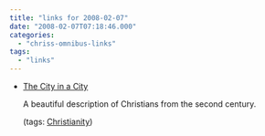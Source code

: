 ```yaml
---
title: "links for 2008-02-07"
date: "2008-02-07T07:18:46.000"
categories: 
  - "chriss-omnibus-links"
tags: 
  - "links"
---
```


- [The City in a City](http://www.joethorn.net/2008/02/06/the-city-in-a-city/)
    
    A beautiful description of Christians from the second century.
    
    (tags: [Christianity](http://del.icio.us/hubbsc/Christianity))
